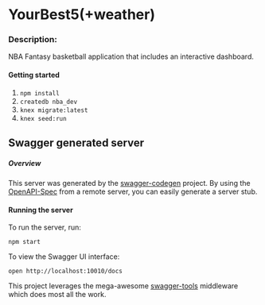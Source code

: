 # YourBest5(+weather)

### Description:

NBA Fantasy basketball application that includes an interactive dashboard.

#### Getting started

1. `npm install`
2. `createdb nba_dev`
3. `knex migrate:latest`
4. `knex seed:run`


## Swagger generated server

##### Overview
This server was generated by the [swagger-codegen](https://github.com/swagger-api/swagger-codegen) project.  By using the [OpenAPI-Spec](https://github.com/OAI/OpenAPI-Specification) from a remote server, you can easily generate a server stub.

#### Running the server
To run the server, run:

```
npm start
```

To view the Swagger UI interface:

```
open http://localhost:10010/docs
```

This project leverages the mega-awesome [swagger-tools](https://github.com/apigee-127/swagger-tools) middleware which does most all the work.
